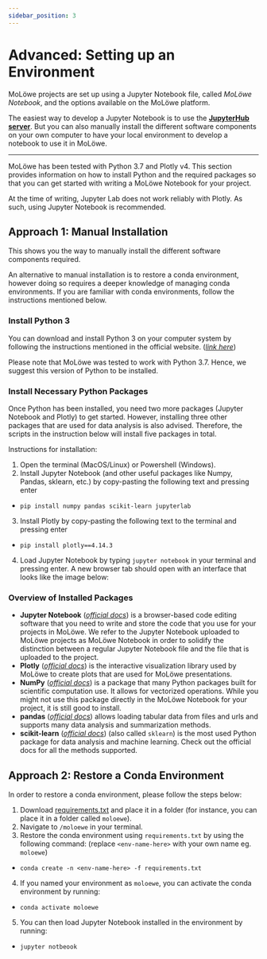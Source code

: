 ```yaml
---
sidebar_position: 3
---
```


# Advanced: Setting up an Environment

MoLöwe projects are set up using a Jupyter Notebook file, called *MoLöwe Notebook*, and the options available on the MoLöwe platform.

The easiest way to develop a Jupyter Notebook is to use the [**JupyterHub server**](jupyter.leuphana.de).
But you can also manually install the different software components on your own computer to have your local
environment to develop a notebook to use it in MoLöwe. 

---

MoLöwe has been tested with Python 3.7 and Plotly v4. This section provides information on how to install Python
and the required packages so that you can get started with writing a MoLöwe Notebook for your project.

At the time of writing, Jupyter Lab does not work reliably with Plotly. As such, using Jupyter Notebook is recommended.

## **Approach 1: Manual Installation**

This shows you the way to manually install the different software components required. 

An alternative to manual installation is to restore a conda environment, however doing so requires a deeper
knowledge of managing conda environments. If you are familiar with conda environments, follow the instructions mentioned below.

### Install Python 3

You can download and install Python 3 on your computer system by following the instructions mentioned in the official website.
([*link here*](https://www.python.org/downloads/))

Please note that MoLöwe was tested to work with Python 3.7. Hence, we suggest this version of Python to be installed.

### Install Necessary Python Packages

Once Python has been installed, you need two more packages (Jupyter Notebook and Plotly) to get started.
However, installing three other packages that are used for data analysis is also advised. Therefore, the scripts in
the instruction below will install five packages in total.

Instructions for installation:

1. Open the terminal (MacOS/Linux) or Powershell (Windows).
2. Install Jupyter Notebook (and other useful packages like Numpy, Pandas, sklearn, etc.) by copy-pasting the following text and pressing enter
  - `pip install numpy pandas scikit-learn jupyterlab`
3. Install Plotly by copy-pasting the following text to the terminal and pressing enter
  - `pip install plotly==4.14.3`
4. Load Jupyter Notebook by typing `jupyter notebook` in your terminal and pressing enter. A new browser tab should open with an interface that looks like the image below:

### Overview of Installed Packages

* **Jupyter Notebook** ([*official docs*](https://jupyter-notebook.readthedocs.io/en/stable/)) is a browser-based code editing software that you need to write and store the code that you use for your projects in MoLöwe. We refer to the Jupyter Notebook uploaded to MoLöwe projects as MoLöwe Notebook in order to solidify the distinction between a regular Jupyter Notebook file and the file that is uploaded to the project.
* **Plotly** ([*official docs*](https://plotly.com/python/)) is the interactive visualization library used by MoLöwe to create plots that are used for MoLöwe presentations.
* **NumPy** ([*official docs*](https://numpy.org/doc/stable/)) is a package that many Python packages built for scientific computation use. It allows for vectorized operations. While you might not use this package directly in the MoLöwe Notebook for your project, it is still good to install.
* **pandas** ([*official docs*](https://pandas.pydata.org/docs/user_guide/index.html)) allows loading tabular data from files and urls and supports many data analysis and summarization methods.
* **scikit-learn** ([*official docs*](https://scikit-learn.org/stable/user_guide.html)) (also called `sklearn`) is the most used Python package for data analysis and machine learning. Check out the official docs for all the methods supported.

## **Approach 2: Restore a Conda Environment** 

In order to restore a conda environment, please follow the steps below:

1. Download [requirements.txt](./assets/requirements.txt) and place it in a folder (for instance, you can place it in a folder called `moloewe`).
2. Navigate to `/moloewe` in your terminal.
3. Restore the conda environment using `requirements.txt` by using the following command: (replace `<env-name-here>` with your own name eg. `moloewe`)
  - `conda create -n <env-name-here> -f requirements.txt`
4. If you named your environment as `moloewe`, you can activate the conda environment by running:
  - `conda activate moloewe`
5. You can then load Jupyter Notebook installed in the environment by running:
  - `jupyter notbeook`
